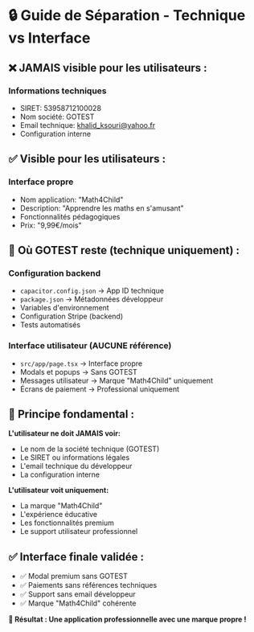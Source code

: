 # 🔒 Guide de Séparation - Technique vs Interface

## ❌ JAMAIS visible pour les utilisateurs :

### Informations techniques
- SIRET: 53958712100028
- Nom société: GOTEST  
- Email technique: khalid_ksouri@yahoo.fr
- Configuration interne

## ✅ Visible pour les utilisateurs :

### Interface propre
- Nom application: "Math4Child"
- Description: "Apprendre les maths en s'amusant"
- Fonctionnalités pédagogiques
- Prix: "9,99€/mois"

## 📍 Où GOTEST reste (technique uniquement) :

### Configuration backend
- `capacitor.config.json` → App ID technique
- `package.json` → Métadonnées développeur
- Variables d'environnement
- Configuration Stripe (backend)
- Tests automatisés

### Interface utilisateur (AUCUNE référence)
- `src/app/page.tsx` → Interface propre
- Modals et popups → Sans GOTEST
- Messages utilisateur → Marque "Math4Child" uniquement
- Écrans de paiement → Professional uniquement

## 🎯 Principe fondamental :

**L'utilisateur ne doit JAMAIS voir:**
- Le nom de la société technique (GOTEST)
- Le SIRET ou informations légales
- L'email technique du développeur
- La configuration interne

**L'utilisateur voit uniquement:**
- La marque "Math4Child"
- L'expérience éducative
- Les fonctionnalités premium
- Le support utilisateur professionnel

## ✅ Interface finale validée :

- ✅ Modal premium sans GOTEST
- ✅ Paiements sans références techniques  
- ✅ Support sans email développeur
- ✅ Marque "Math4Child" cohérente

**🎯 Résultat : Une application professionnelle avec une marque propre !**
